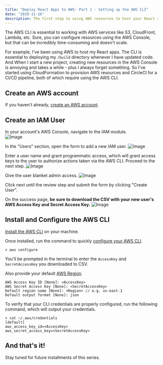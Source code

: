 ```yaml
---
title: "Deploy React Apps to AWS: Part 1 - Setting up the AWS CLI"
date: "2019-11-16"
description: The first step to using AWS resources to host your React apps.
---
```


The AWS CLI is essential to working with AWS services like S3, CloudFront, Lambda, etc. Sure, you can configure
resources using the AWS Console, but that can be incredibly time-consuming and doesn't scale.

For example, I've been using AWS to host my React apps. The CLI is essential to deploying my `/build` directory
whenever I have updated code. And When I start a new project, creating new resources in the AWS Console is annoying and
takes a while - plus I always forget something. So I've started using CloudFormation to provision AWS resources and
CircleCI for a CI/CD pipeline, both of which require using the AWS CLI.

## Create an AWS account

If you haven't already, [create an AWS account](https://aws.amazon.com/premiumsupport/knowledge-center/create-and-activate-aws-account/).

## Create an IAM User

In your account's AWS Console, navigate to the IAM module. <br/>
![Image](https://yosts-posts.s3.amazonaws.com/nav-to-iam.png)

In the "Users" section, open the form to add a new IAM user.
![Image](https://yosts-posts.s3.amazonaws.com/nav-to-users.png)

Enter a user name and grant programmatic access, which will grant access keys to the user to authorize
actions taken via the AWS CLI. Proceed to the next step.
![Image](https://yosts-posts.s3.amazonaws.com/create-user-step-1.png)

Give the user blanket admin access.
![Image](https://yosts-posts.s3.amazonaws.com/create-user-perms.png)

Click next until the review step and submit the form by clicking "Create User".

On the success page, **be sure to download the CSV with your new user's AWS Access Key and Secret Access Key.**
![Image](https://yosts-posts.s3.amazonaws.com/create-user-success.png)

## Install and Configure the AWS CLI

[Install the AWS CLI](https://docs.aws.amazon.com/cli/latest/userguide/install-cliv1.html) on your machine.

Once installed, run the command to quickly [configure your AWS CLI](https://docs.aws.amazon.com/cli/latest/userguide/cli-chap-configure.html#cli-quick-configuration).

```dotenv
> aws configure
```

You'll be prompted in the terminal to enter the `AccessKey` and `SecretAccessKey` you downloaded to CSV.

Also provide your default [AWS Region](https://docs.aws.amazon.com/AmazonRDS/latest/UserGuide/Concepts.RegionsAndAvailabilityZones.html).

```dotenv
AWS Access Key ID [None]: <AccessKey>
AWS Secret Access Key [None]: <SecretAccessKey>
Default region name [None]: <Region> // e.g. us-east-1
Default output format [None]: json
```

To verify that your CLI credentials are properly configured, run the following command, which will output your
credentials.

```dotenv
> cat ~/.aws/credentials
[default]
aws_access_key_id=<AccessKey>
aws_secret_access_key=<SecretAccessKey>
```

## And that's it!

Stay tuned for future installments of this series.
